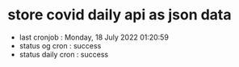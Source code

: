 # store covid daily api as json data

- last cronjob : Monday, 18 July 2022 01:20:59
- status og cron : success
- status daily cron : success
      
      